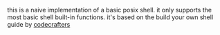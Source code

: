 this is a naive implementation of a basic posix shell. it only supports the most basic shell built-in functions. it's based on the build your own shell guide by [codecrafters](https://app.codecrafters.io/courses/shell/introduction)
